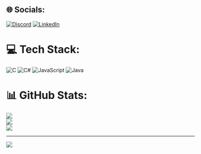 ## 🌐 Socials:
[![Discord](https://img.shields.io/badge/Discord-%237289DA.svg?logo=discord&logoColor=white)](https://discord.com/users/264193309721755648) [![LinkedIn](https://img.shields.io/badge/LinkedIn-%230077B5.svg?logo=linkedin&logoColor=white)](https://linkedin.com/in/patrick-zockol-687204253)

# 💻 Tech Stack:
![C](https://img.shields.io/badge/c-%2300599C.svg?style=for-the-badge&logo=c&logoColor=white) ![C#](https://img.shields.io/badge/c%23-%23239120.svg?style=for-the-badge&logo=c-sharp&logoColor=white) ![JavaScript](https://img.shields.io/badge/javascript-%23323330.svg?style=for-the-badge&logo=javascript&logoColor=%23F7DF1E) ![Java](https://img.shields.io/badge/java-%23ED8B00.svg?style=for-the-badge&logo=java&logoColor=white)
# 📊 GitHub Stats:
![](https://github-readme-stats.vercel.app/api?username=zockol&theme=dark&hide_border=false&include_all_commits=true&count_private=true)<br/>
![](https://github-readme-streak-stats.herokuapp.com/?user=zockol&theme=dark&hide_border=false)<br/>
![](https://github-readme-stats.vercel.app/api/top-langs/?username=zockol&theme=dark&hide_border=false&include_all_commits=true&count_private=true&layout=compact)

---
[![](https://visitcount.itsvg.in/api?id=zockol&icon=1&color=12)](https://visitcount.itsvg.in)

  <!-- Proudly created with GPRM ( https://gprm.itsvg.in ) -->
  
